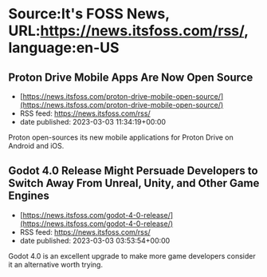 # Source:It's FOSS News, URL:https://news.itsfoss.com/rss/, language:en-US

## Proton Drive Mobile Apps Are Now Open Source
 - [https://news.itsfoss.com/proton-drive-mobile-open-source/](https://news.itsfoss.com/proton-drive-mobile-open-source/)
 - RSS feed: https://news.itsfoss.com/rss/
 - date published: 2023-03-03 11:34:19+00:00

Proton open-sources its new mobile applications for Proton Drive on Android and iOS.

## Godot 4.0 Release Might Persuade Developers to Switch Away From Unreal, Unity, and Other Game Engines
 - [https://news.itsfoss.com/godot-4-0-release/](https://news.itsfoss.com/godot-4-0-release/)
 - RSS feed: https://news.itsfoss.com/rss/
 - date published: 2023-03-03 03:53:54+00:00

Godot 4.0 is an excellent upgrade to make more game developers consider it an alternative worth trying.

